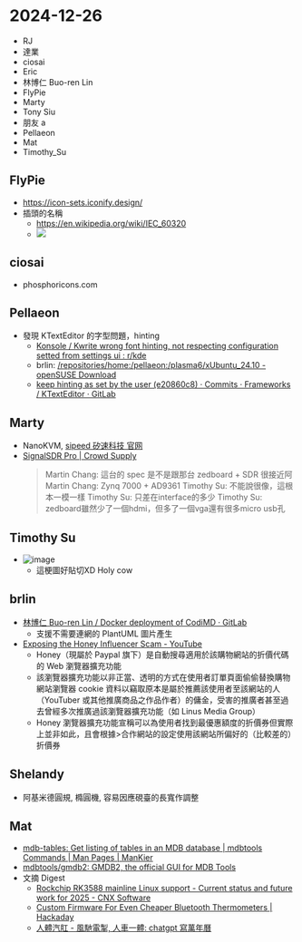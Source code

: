 # 2024-12-26

- RJ
- 達業
- ciosai
- Eric
- 林博仁 Buo-ren Lin
- FlyPie
- Marty
- Tony Siu
- 朋友 a
- Pellaeon
- Mat
- Timothy_Su


## FlyPie

- https://icon-sets.iconify.design/
- 插頭的名稱
    - https://en.wikipedia.org/wiki/IEC_60320
    - ![](https://upload.wikimedia.org/wikipedia/commons/0/0c/IEC_60320_plugs.jpg)


## ciosai

- phosphoricons.com


## Pellaeon

- 發現 KTextEditor 的字型問題，hinting
    - [Konsole / Kwrite wrong font hinting, not respecting configuration setted from settings ui : r/kde](https://www.reddit.com/r/kde/comments/1g7iyja/konsole_kwrite_wrong_font_hinting_not_respecting/)
    - brlin: [/repositories/home:/pellaeon:/plasma6/xUbuntu_24.10 - openSUSE Download](https://download.opensuse.org/repositories/home:/pellaeon:/plasma6/xUbuntu_24.10/)
    - [keep hinting as set by the user (e20860c8) · Commits · Frameworks / KTextEditor · GitLab](https://invent.kde.org/frameworks/ktexteditor/-/commit/e20860c863ac945e7664e1b153c166ec18abc74e)


## Marty

- NanoKVM, [sipeed 矽速科技 官网](https://sipeed.com/nanokvm/pcie)
- [SignalSDR Pro \| Crowd Supply](https://www.crowdsupply.com/signalens/signalsdr-pro)
    > Martin Chang: 這台的 spec 是不是跟那台 zedboard + SDR 很接近阿
    > Martin Chang: Zynq 7000 + AD9361
    > Timothy Su: 不能說很像，這根本一模一樣
    > Timothy Su: 只差在interface的多少
    > Timothy Su: zedboard雖然少了一個hdmi，但多了一個vga還有很多micro usb孔


## Timothy Su

- ![image](https://hackmd.io/_uploads/ByK6piTB1g.png)
    - 這梗圖好貼切XD Holy cow


## brlin

- [林博仁 Buo-ren Lin / Docker deployment of CodiMD · GitLab](https://gitlab.com/brlin/codimd-docker)
    - 支援不需要連網的 PlantUML 圖片產生
- [Exposing the Honey Influencer Scam - YouTube](https://www.youtube.com/watch?v=vc4yL3YTwWk)
    * Honey（現屬於 Paypal 旗下）是自動搜尋適用於該購物網站的折價代碼的 Web 瀏覽器擴充功能
    * 該瀏覽器擴充功能以非正當、透明的方式在使用者訂單頁面偷偷替換購物網站瀏覽器 cookie 資料以竊取原本是屬於推薦該使用者至該網站的人（YouTuber 或其他推廣商品之作品作者）的傭金，受害的推廣者甚至過去曾經多次推廣過該瀏覽器擴充功能（如 Linus Media Group）
    * Honey 瀏覽器擴充功能宣稱可以為使用者找到最優惠額度的折價券但實際上並非如此，且會根據>合作網站的設定使用該網站所偏好的（比較差的）折價券


## Shelandy

- 阿基米德圓規, 橢圓機, 容易因應硯臺的長寬作調整


## Mat

- [mdb-tables: Get listing of tables in an MDB database \| mdbtools Commands \| Man Pages \| ManKier](https://www.mankier.com/1/mdb-tables)
- [mdbtools/gmdb2: GMDB2, the official GUI for MDB Tools](https://github.com/mdbtools/gmdb2)
- 文摘 Digest
    - [Rockchip RK3588 mainline Linux support - Current status and future work for 2025 - CNX Software](https://www.cnx-software.com/2024/12/21/rockchip-rk3588-mainline-linux-support-current-status-and-future-work-for-2025/)
    - [Custom Firmware For Even Cheaper Bluetooth Thermometers \| Hackaday](https://hackaday.com/2024/12/21/custom-firmware-for-even-cheaper-bluetooth-thermometers/)
    - [人體汽肛 - 風馳電掣, 人車一體: chatgpt 寫萬年曆](https://descent-incoming.blogspot.com/2024/12/chatgpt.html)


